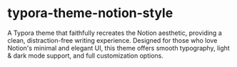 # typora-theme-notion-style
A Typora theme that faithfully recreates the Notion aesthetic,   providing a clean, distraction-free writing experience.   Designed for those who love Notion's minimal and elegant UI,   this theme offers smooth typography, light &amp; dark mode support,   and full customization options.
